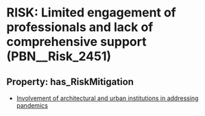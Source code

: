 # RISK: __Limited engagement of professionals and lack of comprehensive support__ (PBN__Risk_2451)

## Property: has_RiskMitigation

* [Involvement of architectural and urban institutions in addressing pandemics](PBN__Mitigation_117)

